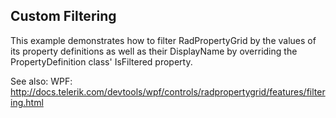 ## Custom Filtering

This example demonstrates how to filter RadPropertyGrid by the values of its property definitions as well as their DisplayName by overriding the PropertyDefinition class' IsFiltered property.

See also:
WPF: http://docs.telerik.com/devtools/wpf/controls/radpropertygrid/features/filtering.html

